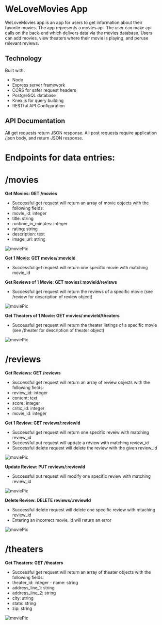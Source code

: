 # WeLoveMovies App

WeLoveMovies app is an app for users to get information about their favorite movies. The app represents a movies api. The user can make api calls on the back-end which delivers data via the movies database. Users can add movies, view theaters where their movie is playing, and peruse relevant reviews.

## Technology

Built with:

- Node
- Express server framework
- CORS for safer request headers
- PostgreSQL database
- Knex.js for query building
- RESTful API Configuration

## API Documentation

All get requests return JSON response. All post requests require application /json body, and return JSON response.

# Endpoints for data entries:

# /movies

**Get Movies: GET /movies**

- Successful get request will return an array of movie objects with the following fields:
- movie_id: integer
- title: string
- runtime_in_minutes: integer
- rating: string
- description: text
- image_url: string

![moviePic](/images/movies_get.png)

**Get 1 Movie: GET movies/:movieId**

- Successful get request will return one specific movie with matching movie_id

**Get Reviews of 1 Movie: GET movies/:movieId/reviews**

- Successful get request will return the reviews of a specific movie (see /review for description of review object)

![moviePic](/images/reviews_for_movies.png)

**Get Theaters of 1 Movie: GET movies/:movieId/theaters**

- Successful get request will return the theater listings of a specific movie (see /theater for description of theater object)

![moviePic](/images/theaters_for_movies.png)

# /reviews

**Get Reviews: GET /reviews**

- Successful get request will return an array of review objects with the following fields:
- review_id: integer
- content: text
- score: integer
- critic_id: integer
- movie_id: integer

**Get 1 Review: GET reviews/:reviewId**

- Successful get request will return one specific reveiw with matching review_id
- Successful put request will update a review with matching review_id
- Successful delete request will delete the review with the given review_id

![moviePic](/images/reviews_for_movies.png)

**Update Review: PUT reviews/:reviewId**

- Successful put request will modify one specific review with matching review_id

![moviePic](/images/put_forReviews.png)

**Delete Review: DELETE reviews/:reviewId**

- Successful delete request will delete one specific review with mtaching review_id
- Entering an incorrect movie_id will return an error

![moviePic](/images/delete_validation.png)

# /theaters

**Get Theaters: GET /theaters**

- Successful get request will return an array of theater objects with the following fields:
- theater_id: integer - name: string
- address_line_1: string
- address_line_2: string
- city: string
- state: string
- zip: string

![moviePic](/images/theaters_get.png)
